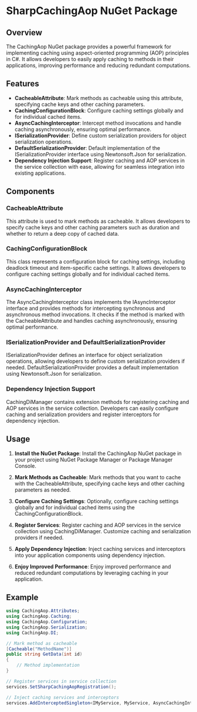 # SharpCachingAop NuGet Package

## Overview

The CachingAop NuGet package provides a powerful framework for implementing caching using aspect-oriented programming (AOP) principles in C#. It allows developers to easily apply caching to methods in their applications, improving performance and reducing redundant computations.

## Features

- **CacheableAttribute**: Mark methods as cacheable using this attribute, specifying cache keys and other caching parameters.
- **CachingConfigurationBlock**: Configure caching settings globally and for individual cached items.
- **AsyncCachingInterceptor**: Intercept method invocations and handle caching asynchronously, ensuring optimal performance.
- **ISerializationProvider**: Define custom serialization providers for object serialization operations.
- **DefaultSerializationProvider**: Default implementation of the ISerializationProvider interface using Newtonsoft.Json for serialization.
- **Dependency Injection Support**: Register caching and AOP services in the service collection with ease, allowing for seamless integration into existing applications.

## Components

### CacheableAttribute

This attribute is used to mark methods as cacheable. It allows developers to specify cache keys and other caching parameters such as duration and whether to return a deep copy of cached data.

### CachingConfigurationBlock

This class represents a configuration block for caching settings, including deadlock timeout and item-specific cache settings. It allows developers to configure caching settings globally and for individual cached items.

### AsyncCachingInterceptor

The AsyncCachingInterceptor class implements the IAsyncInterceptor interface and provides methods for intercepting synchronous and asynchronous method invocations. It checks if the method is marked with the CacheableAttribute and handles caching asynchronously, ensuring optimal performance.

### ISerializationProvider and DefaultSerializationProvider

ISerializationProvider defines an interface for object serialization operations, allowing developers to define custom serialization providers if needed. DefaultSerializationProvider provides a default implementation using Newtonsoft.Json for serialization.

### Dependency Injection Support

CachingDiManager contains extension methods for registering caching and AOP services in the service collection. Developers can easily configure caching and serialization providers and register interceptors for dependency injection.

## Usage

1. **Install the NuGet Package**: Install the CachingAop NuGet package in your project using NuGet Package Manager or Package Manager Console.

2. **Mark Methods as Cacheable**: Mark methods that you want to cache with the CacheableAttribute, specifying cache keys and other caching parameters as needed.

3. **Configure Caching Settings**: Optionally, configure caching settings globally and for individual cached items using the CachingConfigurationBlock.

4. **Register Services**: Register caching and AOP services in the service collection using CachingDiManager. Customize caching and serialization providers if needed.

5. **Apply Dependency Injection**: Inject caching services and interceptors into your application components using dependency injection.

6. **Enjoy Improved Performance**: Enjoy improved performance and reduced redundant computations by leveraging caching in your application.

## Example

```csharp
using CachingAop.Attributes;
using CachingAop.Caching;
using CachingAop.Configuration;
using CachingAop.Serialization;
using CachingAop.DI;

// Mark method as cacheable
[Cacheable("MethodName")]
public string GetData(int id)
{
    // Method implementation
}

// Register services in service collection
services.SetSharpCachingAopRegistration();

// Inject caching services and interceptors
services.AddInterceptedSingleton<IMyService, MyService, AsyncCachingInterceptor>();
